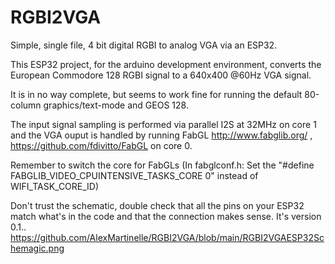 # RGBI2VGA
Simple, single file, 4 bit digital RGBI to analog VGA via an ESP32.

This ESP32 project, for the arduino development environment, converts the European Commodore 128 RGBI signal to a 640x400 @60Hz VGA signal.

It is in no way complete, but seems to work fine for running the default 80-column graphics/text-mode and GEOS 128.

The input signal sampling is performed via parallel I2S at 32MHz on core 1
and the VGA ouput is handled by running FabGL http://www.fabglib.org/ , https://github.com/fdivitto/FabGL on core 0.

Remember to switch the core for FabGLs (In fabglconf.h: Set the "#define FABGLIB_VIDEO_CPUINTENSIVE_TASKS_CORE 0" instead of WIFI_TASK_CORE_ID)

Don't trust the schematic, double check that all the pins on your ESP32 match what's in the code and that the connection makes sense.
It's version 0.1..
https://github.com/AlexMartinelle/RGBI2VGA/blob/main/RGBI2VGAESP32Schemagic.png
